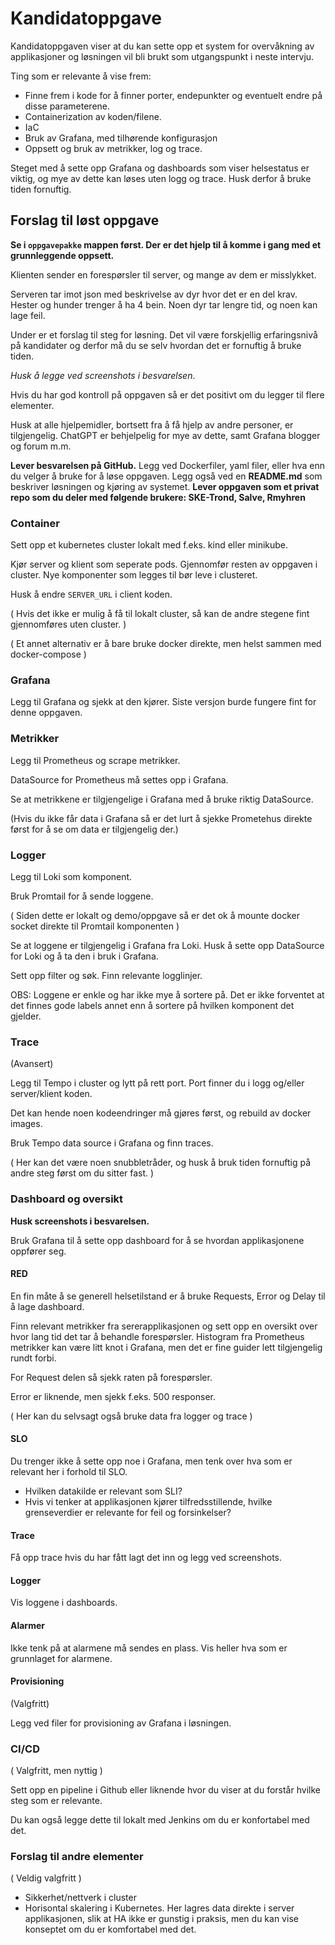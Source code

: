 # Kandidatoppgave

Kandidatoppgaven viser at du kan sette opp et system for overvåkning av applikasjoner og 
løsningen vil bli brukt som utgangspunkt i neste intervju. 

Ting som er relevante å vise frem:
- Finne frem i kode for å finner porter, endepunkter og eventuelt endre på disse parameterene. 
- Containerization av koden/filene. 
- IaC
- Bruk av Grafana, med tilhørende konfigurasjon
- Oppsett og bruk av metrikker, log og trace.

Steget med å sette opp Grafana og dashboards som viser helsestatus er viktig, og mye av dette kan løses uten logg og trace. Husk derfor å bruke tiden fornuftig.  


## Forslag til løst oppgave

**Se i `oppgavepakke` mappen først. Der er det hjelp til å komme i gang med et grunnleggende oppsett.**

Klienten sender en forespørsler til server, og mange av dem er misslykket. 

Serveren tar imot json med beskrivelse av dyr hvor det er en del krav. Hester og hunder
trenger å ha 4 bein. Noen dyr tar lengre tid, og noen kan lage feil.

Under er et forslag til steg for løsning. Det vil være forskjellig erfaringsnivå på kandidater og derfor må du se selv hvordan det er fornuftig å bruke tiden. 

*Husk å legge ved screenshots i besvarelsen*.

Hvis du har god kontroll på oppgaven så er det positivt om du legger til flere elementer.

Husk at alle hjelpemidler, bortsett fra å få hjelp av andre personer, er tilgjengelig. ChatGPT er behjelpelig for mye av dette, samt Grafana blogger og forum m.m.

**Lever besvarelsen på GitHub.** Legg ved Dockerfiler, yaml filer, eller hva enn du velger å bruke for å løse oppgaven.
Legg også ved en **README.md** som beskriver løsningen og kjøring av systemet. 
**Lever oppgaven som et privat repo som du deler med følgende brukere: SKE-Trond, Salve, Rmyhren**

### Container

Sett opp et kubernetes cluster lokalt med f.eks. kind eller minikube.

Kjør server og klient som seperate pods. Gjennomfør resten av oppgaven i cluster. Nye komponenter som legges til bør leve i clusteret.

Husk å endre `SERVER_URL` i client koden.

( Hvis det ikke er mulig å få til lokalt cluster, så kan de andre stegene fint gjennomføres uten cluster. )

( Et annet alternativ er å bare bruke docker direkte, men helst sammen med docker-compose )

### Grafana

Legg til Grafana og sjekk at den kjører. Siste versjon burde fungere fint for denne oppgaven. 


### Metrikker

Legg til Prometheus og scrape metrikker.

DataSource for Prometheus må settes opp i Grafana.

Se at metrikkene er tilgjengelige i Grafana med å bruke riktig DataSource.

(Hvis du ikke får data i Grafana så er det lurt å sjekke Prometehus direkte først for å se om data er tilgjengelig der.)


### Logger

Legg til Loki som komponent. 

Bruk Promtail for å sende loggene. 

( Siden dette er lokalt og demo/oppgave så er det ok å mounte docker socket direkte til Promtail komponenten )

Se at loggene er tilgjengelig i Grafana fra Loki. Husk å sette opp DataSource for Loki og å ta den i bruk i Grafana.

Sett opp filter og søk. Finn relevante logglinjer. 

OBS: Loggene er enkle og har ikke mye å sortere på. Det er ikke forventet at det finnes gode labels annet enn å sortere på hvilken komponent det gjelder.


### Trace

(Avansert)

Legg til Tempo i cluster og lytt på rett port. Port finner du i logg og/eller server/klient koden.

Det kan hende noen kodeendringer må gjøres først, og rebuild av docker images.

Bruk Tempo data source i Grafana og finn traces.

( Her kan det være noen snubbletråder, og husk å bruk tiden fornuftig på andre steg først om du sitter fast. )


### Dashboard og oversikt

**Husk screenshots i besvarelsen.**

Bruk Grafana til å sette opp dashboard for å se hvordan applikasjonene oppfører seg. 

#### RED

En fin måte å se generell helsetilstand er å bruke Requests, Error og Delay til å lage dashboard.

Finn relevant metrikker fra sererapplikasjonen og sett opp en oversikt over hvor lang tid det tar å behandle forespørsler.
Histogram fra Prometheus metrikker kan være litt knot i Grafana, men det er fine guider lett tilgjengelig rundt forbi.

For Request delen så sjekk raten på forespørsler. 

Error er liknende, men sjekk f.eks. 500 responser. 

( Her kan du selvsagt også bruke data fra logger og trace )

#### SLO

Du trenger ikke å sette opp noe i Grafana, men tenk over hva som er relevant her i forhold til SLO. 

- Hvilken datakilde er relevant som SLI?
- Hvis vi tenker at applikasjonen kjører tilfredsstillende, hvilke grenseverdier er relevante for feil og forsinkelser?

#### Trace

Få opp trace hvis du har fått lagt det inn og legg ved screenshots.

#### Logger

Vis loggene i dashboards.

#### Alarmer

Ikke tenk på at alarmene må sendes en plass. Vis heller hva som er grunnlaget for alarmene. 

#### Provisioning

(Valgfritt)

Legg ved filer for provisioning av Grafana i løsningen.

### CI/CD

( Valgfritt, men nyttig )

Sett opp en pipeline i Github eller liknende hvor du viser at du forstår hvilke steg 
som er relevante. 

Du kan også legge dette til lokalt med Jenkins om du er konfortabel med det.


### Forslag til andre elementer

( Veldig valgfritt ) 

- Sikkerhet/nettverk i cluster
- Horisontal skalering i Kubernetes. Her lagres data direkte i server applikasjonen, slik at HA ikke er gunstig i praksis, men du kan vise konseptet om du er komfortabel med det.
